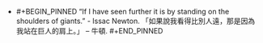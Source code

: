 - #+BEGIN_PINNED
  “If I have seen further it is by standing on the shoulders of giants.” - Issac Newton. 
  「如果說我看得比別人遠，那是因為我站在巨人的肩上。」 – 牛頓.
  #+END_PINNED